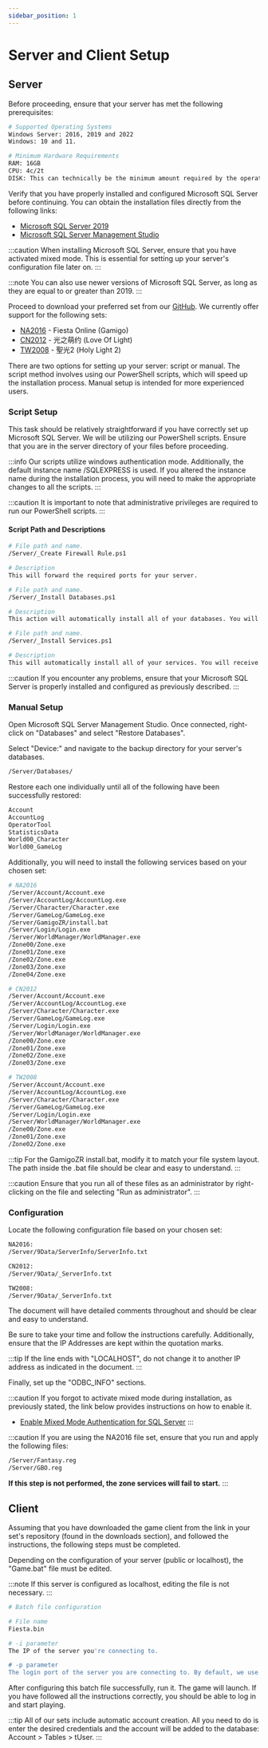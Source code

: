 ```yaml
---
sidebar_position: 1
---
```


# Server and Client Setup

## Server

Before proceeding, ensure that your server has met the following prerequisites:
```bash
# Supported Operating Systems
Windows Server: 2016, 2019 and 2022
Windows: 10 and 11.

# Minimum Hardware Requirements
RAM: 16GB
CPU: 4c/2t
DISK: This can technically be the minimum amount required by the operating system. However, we recommend at least 128GB.
```
Verify that you have properly installed and configured Microsoft SQL Server before continuing. You can obtain the installation files directly from the following links:
*	[Microsoft SQL Server 2019](https://go.microsoft.com/fwlink/p/?linkid=866658)
*	[Microsoft SQL Server Management Studio](https://aka.ms/ssmsfullsetup)

:::caution
When installing Microsoft SQL Server, ensure that you have activated mixed mode. This is essential for setting up your server's configuration file later on.
:::

:::note
You can also use newer versions of Microsoft SQL Server, as long as they are equal to or greater than 2019.
:::

Proceed to download your preferred set from our [GitHub](https://github.com/FiestaHeroes/). We currently offer support for the following sets:

* [NA2016](https://github.com/FiestaHeroes/NA2016/) - Fiesta Online (Gamigo)
* [CN2012](https://github.com/FiestaHeroes/CN2012/) - 光之萌约 (Love Of Light)
* [TW2008](https://github.com/FiestaHeroes/TW2008/) - 聖光2 (Holy Light 2)

There are two options for setting up your server: script or manual. The script method involves using our PowerShell scripts, which will speed up the installation process. Manual setup is intended for more experienced users.

### Script Setup

This task should be relatively straightforward if you have correctly set up Microsoft SQL Server. We will be utilizing our PowerShell scripts. Ensure that you are in the server directory of your files before proceeding.

:::info
Our scripts utilize windows authentication mode. Additionally, the default instance name /SQLEXPRESS is used. If you altered the instance name during the installation process, you will need to make the appropriate changes to all the scripts.
:::

:::caution
It is important to note that administrative privileges are required to run our PowerShell scripts.
:::

#### Script Path and Descriptions

```bash
# File path and name.
/Server/_Create Firewall Rule.ps1

# Description
This will forward the required ports for your server.
```
```bash
# File path and name.
/Server/_Install Databases.ps1

# Description
This action will automatically install all of your databases. You will receive a notification when the process is complete.
```
```bash
# File path and name.
/Server/_Install Services.ps1

# Description
This will automatically install all of your services. You will receive a prompt for each service as it is installed.
```
:::caution
If you encounter any problems, ensure that your Microsoft SQL Server is properly installed and configured as previously described.
:::

### Manual Setup

Open Microsoft SQL Server Management Studio. Once connected, right-click on "Databases" and select "Restore Databases".

Select "Device:" and navigate to the backup directory for your server's databases.
```bash
/Server/Databases/
```

Restore each one individually until all of the following have been successfully restored:
```bash
Account
AccountLog
OperatorTool
StatisticsData
World00_Character
World00_GameLog
```

Additionally, you will need to install the following services based on your chosen set:
```bash
# NA2016
/Server/Account/Account.exe
/Server/AccountLog/AccountLog.exe
/Server/Character/Character.exe
/Server/GameLog/GameLog.exe
/Server/GamigoZR/install.bat
/Server/Login/Login.exe
/Server/WorldManager/WorldManager.exe
/Zone00/Zone.exe
/Zone01/Zone.exe
/Zone02/Zone.exe
/Zone03/Zone.exe
/Zone04/Zone.exe

# CN2012
/Server/Account/Account.exe
/Server/AccountLog/AccountLog.exe
/Server/Character/Character.exe
/Server/GameLog/GameLog.exe
/Server/Login/Login.exe
/Server/WorldManager/WorldManager.exe
/Zone00/Zone.exe
/Zone01/Zone.exe
/Zone02/Zone.exe
/Zone03/Zone.exe

# TW2008
/Server/Account/Account.exe
/Server/AccountLog/AccountLog.exe
/Server/Character/Character.exe
/Server/GameLog/GameLog.exe
/Server/Login/Login.exe
/Server/WorldManager/WorldManager.exe
/Zone00/Zone.exe
/Zone01/Zone.exe
/Zone02/Zone.exe
```

:::tip
For the GamigoZR install.bat, modify it to match your file system layout. The path inside the .bat file should be clear and easy to understand.
:::

:::caution
Ensure that you run all of these files as an administrator by right-clicking on the file and selecting "Run as administrator".
:::

### Configuration

Locate the following configuration file based on your chosen set:
```bash
NA2016:
/Server/9Data/ServerInfo/ServerInfo.txt

CN2012:
/Server/9Data/_ServerInfo.txt

TW2008:
/Server/9Data/_ServerInfo.txt
```
The document will have detailed comments throughout and should be clear and easy to understand.

Be sure to take your time and follow the instructions carefully. Additionally, ensure that the IP Addresses are kept within the quotation marks.

:::tip
If the line ends with "LOCALHOST", do not change it to another IP address as indicated in the document.
:::

Finally, set up the "ODBC_INFO" sections.

:::caution
If you forgot to activate mixed mode during installation, as previously stated, the link below provides instructions on how to enable it.

- [Enable Mixed Mode Authentication for SQL Server](https://trbonet.com/kb/enable-mixed-mode-authentication-for-sql-server/)
:::

:::caution
If you are using the NA2016 file set, ensure that you run and apply the following files:

```bash
/Server/Fantasy.reg
/Server/GBO.reg
```
**If this step is not performed, the zone services will fail to start.**
:::

## Client

Assuming that you have downloaded the game client from the link in your set's repository (found in the downloads section), and followed the instructions, the following steps must be completed.

Depending on the configuration of your server (public or localhost), the "Game.bat" file must be edited.

:::note
If this server is configured as localhost, editing the file is not necessary.
:::

```bash
# Batch file configuration

# File name
Fiesta.bin

# -i parameter
The IP of the server you're connecting to.

# -p parameter
The login port of the server you are connecting to. By default, we use 9010 for all our sets.
```

After configuring this batch file successfully, run it. The game will launch. If you have followed all the instructions correctly, you should be able to log in and start playing.

:::tip
All of our sets include automatic account creation. All you need to do is enter the desired credentials and the account will be added to the database: Account > Tables > tUser.
:::